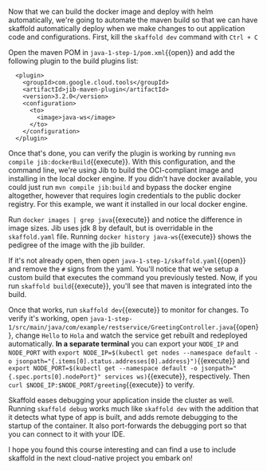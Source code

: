 Now that we can build the docker image and deploy with helm automatically, we're going to automate the maven build so that we can have skaffold automatically deploy when we make changes to out application code and configurations.  First, kill the `skaffold dev` command with `Ctrl + C`

Open the maven POM in `java-1-step-1/pom.xml`{{open}} and add the following plugin to the build plugins list:

      <plugin>
        <groupId>com.google.cloud.tools</groupId>
        <artifactId>jib-maven-plugin</artifactId>
        <version>3.2.0</version>
        <configuration>
          <to>
            <image>java-ws</image>
          </to>
        </configuration>
      </plugin>

Once that's done, you can verify the plugin is working by running `mvn compile jib:dockerBuild`{{execute}}.  With this configuration, and the command line, we're using Jib to build the OCI-compliant image and installing in the local docker engine.  If you didn't have docker available, you could just run `mvn compile jib:build` and bypass the docker engine altogether, however that requires login credentials to the public docker registry.  For this example, we want it installed in our local docker engine.

Run `docker images | grep java`{{execute}} and notice the difference in image sizes.  Jib uses jdk 8 by default, but is overridable in the `skaffold.yaml` file.  Running `docker history java-ws`{{execute}} shows the pedigree of the image with the jib builder.

If it's not already open, then open `java-1-step-1/skaffold.yaml`{{open}} and remove the `#` signs from the yaml.  You'll notice that we've setup a custom build that executes the command you previously tested.  Now, if you run `skaffold build`{{execute}}, you'll see that maven is integrated into the build.

Once that works, run `skaffold dev`{{execute}} to monitor for changes.  To verify it's working, open `java-1-step-1/src/main/java/com/example/restservice/GreetingController.java`{{open}}, change `Hello` to `Hola` and watch the service get rebuilt and redeployed automatically.  <b>In a separate terminal</b> you can export your `NODE_IP` and `NODE_PORT` with `export NODE_IP=$(kubectl get nodes --namespace default -o jsonpath="{.items[0].status.addresses[0].address}")`{{execute}} and `export NODE_PORT=$(kubectl get --namespace default -o jsonpath="{.spec.ports[0].nodePort}" services ws)`{{execute}}, respectively.  Then `curl $NODE_IP:$NODE_PORT/greeting`{{execute}} to verify.

Skaffold eases debugging your application inside the cluster as well.  Running `skaffold debug` works much like `skaffold dev` with the addition that it detects what type of app is built, and adds remote debugging to the startup of the container.  It also port-forwards the debugging port so that you can connect to it with your IDE.

I hope you found this course interesting and can find a use to include skaffold in the next cloud-native project you embark on!
